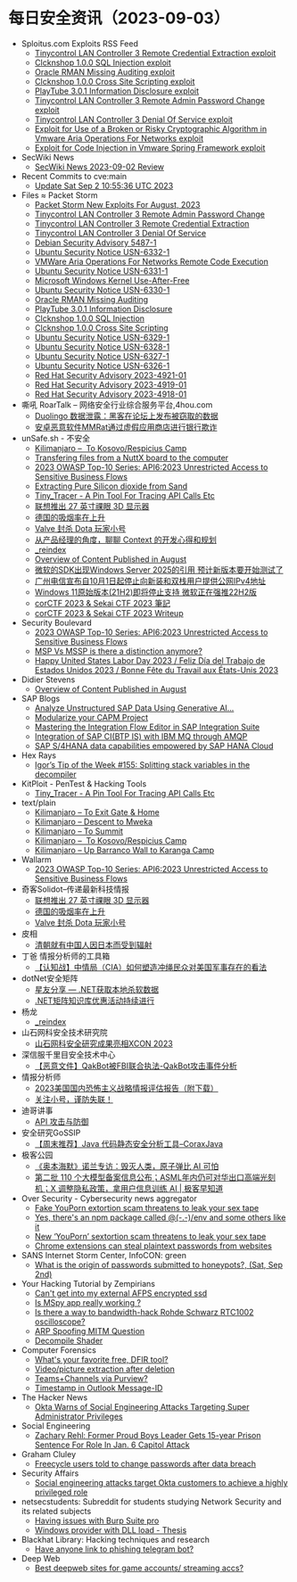 # 每日安全资讯（2023-09-03）

- Sploitus.com Exploits RSS Feed
  - [Tinycontrol LAN Controller 3 Remote Credential Extraction exploit](https://sploitus.com/exploit?id=PACKETSTORM:174456&utm_source=rss&utm_medium=rss)
  - [Clcknshop 1.0.0 SQL Injection exploit](https://sploitus.com/exploit?id=PACKETSTORM:174445&utm_source=rss&utm_medium=rss)
  - [Oracle RMAN Missing Auditing exploit](https://sploitus.com/exploit?id=PACKETSTORM:174448&utm_source=rss&utm_medium=rss)
  - [Clcknshop 1.0.0 Cross Site Scripting exploit](https://sploitus.com/exploit?id=PACKETSTORM:174444&utm_source=rss&utm_medium=rss)
  - [PlayTube 3.0.1 Information Disclosure exploit](https://sploitus.com/exploit?id=PACKETSTORM:174446&utm_source=rss&utm_medium=rss)
  - [Tinycontrol LAN Controller 3 Remote Admin Password Change exploit](https://sploitus.com/exploit?id=PACKETSTORM:174457&utm_source=rss&utm_medium=rss)
  - [Tinycontrol LAN Controller 3 Denial Of Service exploit](https://sploitus.com/exploit?id=PACKETSTORM:174455&utm_source=rss&utm_medium=rss)
  - [Exploit for Use of a Broken or Risky Cryptographic Algorithm in Vmware Aria Operations For Networks exploit](https://sploitus.com/exploit?id=67FD011F-839D-5C22-B64F-6BC1C7C01B17&utm_source=rss&utm_medium=rss)
  - [Exploit for Code Injection in Vmware Spring Framework exploit](https://sploitus.com/exploit?id=5C9561BE-D9BB-58D0-8E51-09DDD257BC72&utm_source=rss&utm_medium=rss)
- SecWiki News
  - [SecWiki News 2023-09-02 Review](http://www.sec-wiki.com/?2023-09-02)
- Recent Commits to cve:main
  - [Update Sat Sep  2 10:55:36 UTC 2023](https://github.com/trickest/cve/commit/1d703dbe1f921d4ece5fbcfa5392ddcacd4a1ade)
- Files ≈ Packet Storm
  - [Packet Storm New Exploits For August, 2023](https://packetstormsecurity.com/files/174458/202308-exploits.tgz)
  - [Tinycontrol LAN Controller 3 Remote Admin Password Change](https://packetstormsecurity.com/files/174457/ZSL-2023-5787.txt)
  - [Tinycontrol LAN Controller 3 Remote Credential Extraction](https://packetstormsecurity.com/files/174456/ZSL-2023-5786.txt)
  - [Tinycontrol LAN Controller 3 Denial Of Service](https://packetstormsecurity.com/files/174455/ZSL-2023-5785.txt)
  - [Debian Security Advisory 5487-1](https://packetstormsecurity.com/files/174454/dsa-5487-1.txt)
  - [Ubuntu Security Notice USN-6332-1](https://packetstormsecurity.com/files/174453/USN-6332-1.txt)
  - [VMWare Aria Operations For Networks Remote Code Execution](https://packetstormsecurity.com/files/174452/CVE-2023-34039-main.zip)
  - [Ubuntu Security Notice USN-6331-1](https://packetstormsecurity.com/files/174451/USN-6331-1.txt)
  - [Microsoft Windows Kernel Use-After-Free](https://packetstormsecurity.com/files/174450/GS20230902130835.tgz)
  - [Ubuntu Security Notice USN-6330-1](https://packetstormsecurity.com/files/174449/USN-6330-1.txt)
  - [Oracle RMAN Missing Auditing](https://packetstormsecurity.com/files/174448/oraclermancf-missing.txt)
  - [PlayTube 3.0.1 Information Disclosure](https://packetstormsecurity.com/files/174446/playtube301-disclose.txt)
  - [Clcknshop 1.0.0 SQL Injection](https://packetstormsecurity.com/files/174445/clcknshop100-sql.txt)
  - [Clcknshop 1.0.0 Cross Site Scripting](https://packetstormsecurity.com/files/174444/clicknshop100-xss.txt)
  - [Ubuntu Security Notice USN-6329-1](https://packetstormsecurity.com/files/174443/USN-6329-1.txt)
  - [Ubuntu Security Notice USN-6328-1](https://packetstormsecurity.com/files/174442/USN-6328-1.txt)
  - [Ubuntu Security Notice USN-6327-1](https://packetstormsecurity.com/files/174441/USN-6327-1.txt)
  - [Ubuntu Security Notice USN-6326-1](https://packetstormsecurity.com/files/174440/USN-6326-1.txt)
  - [Red Hat Security Advisory 2023-4921-01](https://packetstormsecurity.com/files/174439/RHSA-2023-4921-01.txt)
  - [Red Hat Security Advisory 2023-4919-01](https://packetstormsecurity.com/files/174438/RHSA-2023-4919-01.txt)
  - [Red Hat Security Advisory 2023-4918-01](https://packetstormsecurity.com/files/174437/RHSA-2023-4918-01.txt)
- 嘶吼 RoarTalk – 网络安全行业综合服务平台,4hou.com
  - [Duolingo 数据泄露：黑客在论坛上发布被窃取的数据](https://www.4hou.com/posts/6x7l)
  - [安卓恶意软件MMRat通过虚假应用商店进行银行欺诈](https://www.4hou.com/posts/5wEv)
- unSafe.sh - 不安全
  - [Kilimanjaro –  To Kosovo/Respicius Camp](https://buaq.net/go-176085.html)
  - [Transfering files from a NuttX board to the computer](https://buaq.net/go-176072.html)
  - [2023 OWASP Top-10 Series: API6:2023 Unrestricted Access to Sensitive Business Flows](https://buaq.net/go-176074.html)
  - [Extracting Pure Silicon dioxide from Sand](https://buaq.net/go-176073.html)
  - [Tiny_Tracer - A Pin Tool For Tracing API Calls Etc](https://buaq.net/go-176076.html)
  - [联想推出 27 英寸祼眼 3D 显示器](https://buaq.net/go-176069.html)
  - [德国的吸烟率在上升](https://buaq.net/go-176070.html)
  - [Valve 封杀 Dota 玩家小号](https://buaq.net/go-176071.html)
  - [从产品经理的角度，聊聊 Context 的开发心得和规划](https://buaq.net/go-176064.html)
  - [_reindex](https://buaq.net/go-176055.html)
  - [Overview of Content Published in August](https://buaq.net/go-176060.html)
  - [微软的SDK出现Windows Server 2025的引用 预计新版本要开始测试了](https://buaq.net/go-176056.html)
  - [广州电信宣布自10月1日起停止向新装和双栈用户提供公网IPv4地址](https://buaq.net/go-176057.html)
  - [Windows 11原始版本(21H2)即将停止支持 微软正在强推22H2版](https://buaq.net/go-176045.html)
  - [corCTF 2023 & Sekai CTF 2023 筆記](https://buaq.net/go-176052.html)
  - [corCTF 2023 & Sekai CTF 2023 Writeup](https://buaq.net/go-176053.html)
- Security Boulevard
  - [2023 OWASP Top-10 Series: API6:2023 Unrestricted Access to Sensitive Business Flows](https://securityboulevard.com/2023/09/2023-owasp-top-10-series-api62023-unrestricted-access-to-sensitive-business-flows/)
  - [MSP Vs MSSP is there a distinction anymore?](https://securityboulevard.com/2023/09/msp-vs-mssp-is-there-a-distinction-anymore/)
  - [Happy United States Labor Day 2023 / Feliz Día del Trabajo de Estados Unidos 2023 / Bonne Fête du Travail aux États-Unis 2023](https://securityboulevard.com/2023/09/happy-united-states-labor-day-2023-feliz-dia-del-trabajo-de-estados-unidos-2023-bonne-fete-du-travail-aux-etats-unis-2023/)
- Didier Stevens
  - [Overview of Content Published in August](https://blog.didierstevens.com/2023/09/02/overview-of-content-published-in-august-8/)
- SAP Blogs
  - [Analyze Unstructured SAP Data Using Generative AI…](https://blogs.sap.com/2023/09/02/analyze-unstructured-sap-data-using-generative-ai.../)
  - [Modularize your CAPM Project](https://blogs.sap.com/2023/09/02/modularize-your-capm-project/)
  - [Mastering the Integration Flow Editor in SAP Integration Suite](https://blogs.sap.com/2023/09/02/mastering-the-integration-flow-editor-in-sap-integration-suite/)
  - [Integration of SAP CI(BTP IS) with IBM MQ through AMQP](https://blogs.sap.com/2023/09/02/integration-of-sap-cibtp-is-with-ibm-mq-through-amqp/)
  - [SAP S/4HANA data capabilities empowered by SAP HANA Cloud](https://blogs.sap.com/2023/09/02/sap-s-4hana-data-capabilities-empowered-by-sap-hana-cloud/)
- Hex Rays
  - [Igor’s Tip of the Week #155: Splitting stack variables in the decompiler](https://hex-rays.com/blog/igors-tip-of-the-week-155-splitting-stack-variables-in-the-decompiler/)
- KitPloit - PenTest & Hacking Tools
  - [Tiny_Tracer - A Pin Tool For Tracing API Calls Etc](http://www.kitploit.com/2023/09/tinytracer-pin-tool-for-tracing-api.html)
- text/plain
  - [Kilimanjaro – To Exit Gate & Home](https://textslashplain.com/2023/09/02/kilimanjaro-to-exit-gates-home/)
  - [Kilimanjaro – Descent to Mweka](https://textslashplain.com/2023/09/02/kilimanjaro-descent-to-mweka/)
  - [Kilimanjaro – To Summit](https://textslashplain.com/2023/09/02/kilimanjaro-to-summit/)
  - [Kilimanjaro –  To Kosovo/Respicius Camp](https://textslashplain.com/2023/09/02/kilimanjaro-to-kosovo-respicius-camp/)
  - [Kilimanjaro – Up Barranco Wall to Karanga Camp](https://textslashplain.com/2023/09/01/kilimanjaro-up-barranco-wall-to-karanga-camp/)
- Wallarm
  - [2023 OWASP Top-10 Series: API6:2023 Unrestricted Access to Sensitive Business Flows](https://lab.wallarm.com/api62023-unrestricted-access-to-sensitive-business-flows/)
- 奇客Solidot–传递最新科技情报
  - [联想推出 27 英寸祼眼 3D 显示器](https://www.solidot.org/story?sid=75974)
  - [德国的吸烟率在上升](https://www.solidot.org/story?sid=75973)
  - [Valve 封杀 Dota 玩家小号](https://www.solidot.org/story?sid=75972)
- 皮相
  - [清朝就有中国人因日本而受到辐射](https://mp.weixin.qq.com/s?__biz=MzI0NDA5MDYyNA==&mid=2648257188&idx=1&sn=b9b00376c4cd9cde7bd56b888affa47c&chksm=f14e80cbc63909ddecfaa54e22de83f84a2ee5d53c3443410fb3819973bc20b35831fd30b05b&scene=58&subscene=0#rd)
- 丁爸 情报分析师的工具箱
  - [【认知战】中情局（CIA）如何塑造冲绳民众对美国军事存在的看法](https://mp.weixin.qq.com/s?__biz=MzI2MTE0NTE3Mw==&mid=2651138408&idx=1&sn=6b9ff73acaea739afe9cf5d58dc148d6&chksm=f1af5e52c6d8d7449e66526c1785ed9b6bb282003166152fef0978428fb5ed7522e9d9800a3e&scene=58&subscene=0#rd)
- dotNet安全矩阵
  - [星友分享 — .NET获取本地杀软数据](https://mp.weixin.qq.com/s?__biz=MzUyOTc3NTQ5MA==&mid=2247488490&idx=1&sn=9d09875f00d44f884de6c25fa3cde39f&chksm=fa5abd07cd2d34119c30ec6809d8504c5d557e8a2c89a32c716236d4d5a176130b6f9dee9c6d&scene=58&subscene=0#rd)
  - [.NET矩阵知识库优惠活动持续进行](https://mp.weixin.qq.com/s?__biz=MzUyOTc3NTQ5MA==&mid=2247488490&idx=2&sn=7eb3573fa806fc40281c9c3b34bf1ade&chksm=fa5abd07cd2d34114981c3947ac2bc74fabf469b77db7f48909c357088a3f80b16bae429c7a7&scene=58&subscene=0#rd)
- 杨龙
  - [_reindex](https://www.yanglong.pro/_reindex/)
- 山石网科安全技术研究院
  - [山石网科安全研究成果亮相XCON 2023](https://mp.weixin.qq.com/s?__biz=MzUzMDUxNTE1Mw==&mid=2247502055&idx=1&sn=7e0a25c8bfb3b3f0d2b43d9931634b47&chksm=fa521d59cd25944f6ae4623dc03fd1c4f9761bc5662a2d26d7b2c2700945c72d2d95e3cebb19&scene=58&subscene=0#rd)
- 深信服千里目安全技术中心
  - [【恶意文件】QakBot被FBI联合执法-QakBot攻击事件分析](https://mp.weixin.qq.com/s?__biz=Mzg2NjgzNjA5NQ==&mid=2247520493&idx=1&sn=ae16d32943d1845c171948ecb5af7cad&chksm=ce461bfdf93192eb80ed210cadc66fc3ad8675da08159bdd00ff8ce95a2dd5d90dcc4925f2a8&scene=58&subscene=0#rd)
- 情报分析师
  - [2023美国国内恐怖主义战略情报评估报告（附下载）](https://mp.weixin.qq.com/s?__biz=MzA3Mjc1MTkwOA==&mid=2650538762&idx=1&sn=9f33ef0ee5af46e68d4f61f105b89c0a&chksm=87112d41b066a457a82a9158852b6afb95fba0567909e1c630da951aa311e3c9fceef33d79a1&scene=58&subscene=0#rd)
  - [关注小号，谨防失联！](https://mp.weixin.qq.com/s?__biz=MzA3Mjc1MTkwOA==&mid=2650538762&idx=2&sn=2189cdf168d11fb893287c6b272512aa&chksm=87112d41b066a457d40d338e1f4e29db858bf442357a35235e7552b06d681140c9abfcae1336&scene=58&subscene=0#rd)
- 迪哥讲事
  - [API 攻击与防御](https://mp.weixin.qq.com/s?__biz=MzIzMTIzNTM0MA==&mid=2247491757&idx=1&sn=a64bb1b39850203ea44021b3858e11f3&chksm=e8a5eacedfd263d880141f71ea0ad91befc9e7a82023cafa45a2b257c5e44a13b2cb6f03bcbe&scene=58&subscene=0#rd)
- 安全研究GoSSIP
  - [【周末推荐】Java 代码静态安全分析工具–CoraxJava](https://mp.weixin.qq.com/s?__biz=Mzg5ODUxMzg0Ng==&mid=2247496272&idx=1&sn=dad67b2497ca8c88523cc7a5e2431778&chksm=c063dc89f714559f82db62d7a4a05b0115fc67ce7081036d210c5c06cc5830f6dac13979e59b&scene=58&subscene=0#rd)
- 极客公园
  - [《奥本海默》诺兰专访：毁灭人类，原子弹比 AI 可怕](https://mp.weixin.qq.com/s?__biz=MTMwNDMwODQ0MQ==&mid=2653009042&idx=1&sn=fd439e55d126fe2b2752c2995bad6611&chksm=7e54c92449234032e20d1e2241196c433e6a9796e6e14ca15e059a206b96c51bbd2253d8c22b&scene=58&subscene=0#rd)
  - [第二批 110 个大模型备案信息公布；ASML年内仍可对华出口高端光刻机；X 调整隐私政策，拿用户信息训练 AI | 极客早知道](https://mp.weixin.qq.com/s?__biz=MTMwNDMwODQ0MQ==&mid=2653009041&idx=1&sn=a7d99f7a08ff4b91ad489a3baff3e0bf&chksm=7e54c9274923403176baa2d3bc58f795222004a9cf9d0c5c7deaefb9aaf561ff6397f5e8cf8d&scene=58&subscene=0#rd)
- Over Security - Cybersecurity news aggregator
  - [Fake YouPorn extortion scam threatens to leak your sex tape](https://www.bleepingcomputer.com/news/security/fake-youporn-extortion-scam-threatens-to-leak-your-sex-tape/)
  - [Yes, there's an npm package called @(-.-)/env and some others like it](https://www.bleepingcomputer.com/news/technology/yes-theres-an-npm-package-called-env-and-some-others-like-it/)
  - [New ‘YouPorn’ sextortion scam threatens to leak your sex tape](https://www.bleepingcomputer.com/news/security/new-youporn-sextortion-scam-threatens-to-leak-your-sex-tape/)
  - [Chrome extensions can steal plaintext passwords from websites](https://www.bleepingcomputer.com/news/security/chrome-extensions-can-steal-plaintext-passwords-from-websites/)
- SANS Internet Storm Center, InfoCON: green
  - [What is the origin of passwords submitted to honeypots&#x3f;, (Sat, Sep 2nd)](https://isc.sans.edu/diary/rss/30182)
- Your Hacking Tutorial by Zempirians
  - [Can't get into my external AFPS encrypted ssd](https://www.reddit.com/r/HowToHack/comments/168drmk/cant_get_into_my_external_afps_encrypted_ssd/)
  - [Is MSpy app really working ?](https://www.reddit.com/r/HowToHack/comments/168hru5/is_mspy_app_really_working/)
  - [Is there a way to bandwidth-hack Rohde Schwarz RTC1002 oscilloscope?](https://www.reddit.com/r/HowToHack/comments/168fxwo/is_there_a_way_to_bandwidthhack_rohde_schwarz/)
  - [ARP Spoofing MITM Question](https://www.reddit.com/r/HowToHack/comments/167vobj/arp_spoofing_mitm_question/)
  - [Decompile Shader](https://www.reddit.com/r/HowToHack/comments/167xfvu/decompile_shader/)
- Computer Forensics
  - [What's your favorite free, DFIR tool?](https://www.reddit.com/r/computerforensics/comments/168dk1y/whats_your_favorite_free_dfir_tool/)
  - [Video/picture extraction after deletion](https://www.reddit.com/r/computerforensics/comments/168ggh0/videopicture_extraction_after_deletion/)
  - [Teams+Channels via Purview?](https://www.reddit.com/r/computerforensics/comments/167pio2/teamschannels_via_purview/)
  - [Timestamp in Outlook Message-ID](https://www.reddit.com/r/computerforensics/comments/167rmj4/timestamp_in_outlook_messageid/)
- The Hacker News
  - [Okta Warns of Social Engineering Attacks Targeting Super Administrator Privileges](https://thehackernews.com/2023/09/okta-warns-of-social-engineering.html)
- Social Engineering
  - [Zachary Rehl: Former Proud Boys Leader Gets 15-year Prison Sentence For Role In Jan. 6 Capitol Attack](https://www.reddit.com/r/SocialEngineering/comments/1685fej/zachary_rehl_former_proud_boys_leader_gets_15year/)
- Graham Cluley
  - [Freecycle users told to change passwords after data breach](https://grahamcluley.com/freecycle-users-told-to-change-passwords-after-data-breach/)
- Security Affairs
  - [Social engineering attacks target Okta customers to achieve a highly privileged role](https://securityaffairs.com/150237/hacking/social-engineering-attacks-on-okta-customers.html)
- netsecstudents: Subreddit for students studying Network Security and its related subjects
  - [Having issues with Burp Suite pro](https://www.reddit.com/r/netsecstudents/comments/16853uk/having_issues_with_burp_suite_pro/)
  - [Windows provider with DLL load - Thesis](https://www.reddit.com/r/netsecstudents/comments/168blo5/windows_provider_with_dll_load_thesis/)
- Blackhat Library: Hacking techniques and research
  - [Have anyone link to phishing telegram bot?](https://www.reddit.com/r/blackhat/comments/1680jnt/have_anyone_link_to_phishing_telegram_bot/)
- Deep Web
  - [Best deepweb sites for game accounts/ streaming accs?](https://www.reddit.com/r/deepweb/comments/168c3ro/best_deepweb_sites_for_game_accounts_streaming/)
